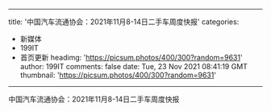 
---
title: '中国汽车流通协会：2021年11月8-14日二手车周度快报'
categories: 
 - 新媒体
 - 199IT
 - 首页更新
headimg: 'https://picsum.photos/400/300?random=9631'
author: 199IT
comments: false
date: Tue, 23 Nov 2021 08:41:19 GMT
thumbnail: 'https://picsum.photos/400/300?random=9631'
---

<div>   
中国汽车流通协会：2021年11月8-14日二手车周度快报  
</div>
            